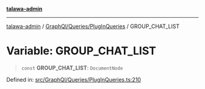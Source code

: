 [**talawa-admin**](../../../../README.md)

***

[talawa-admin](../../../../modules.md) / [GraphQl/Queries/PlugInQueries](../README.md) / GROUP\_CHAT\_LIST

# Variable: GROUP\_CHAT\_LIST

> `const` **GROUP\_CHAT\_LIST**: `DocumentNode`

Defined in: [src/GraphQl/Queries/PlugInQueries.ts:210](https://github.com/bint-Eve/talawa-admin/blob/e05e1a03180dbbfc7ba850102958ea6b6cd4b01e/src/GraphQl/Queries/PlugInQueries.ts#L210)
